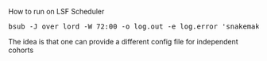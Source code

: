 How to run on LSF Scheduler

<pre>
bsub -J over_lord -W 72:00 -o log.out -e log.error 'snakemake -pr -j 800 --cluster-config cluster.json --cluster "bsub -W {cluster.run_time} -M {cluster.memory} -R {cluster.resources} -e {cluster.error} -o {cluster.output} "' 
</pre>

The idea is that one can provide a different config file for independent cohorts

